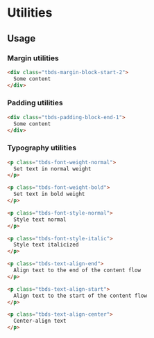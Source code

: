 # Utilities

## Usage

### Margin utilities

```html
<div class="tbds-margin-block-start-2">
  Some content
</div>
```

### Padding utilities

```html
<div class="tbds-padding-block-end-1">
  Some content
</div>
```

### Typography utilities

```html
<p class="tbds-font-weight-normal">
  Set text in normal weight
</p>
```

```html
<p class="tbds-font-weight-bold">
  Set text in bold weight
</p>
```

```html
<p class="tbds-font-style-normal">
  Style text normal
</p>
```

```html
<p class="tbds-font-style-italic">
  Style text italicized
</p>
```

```html
<p class="tbds-text-align-end">
  Align text to the end of the content flow
</p>
```

```html
<p class="tbds-text-align-start">
  Align text to the start of the content flow
</p>
```

```html
<p class="tbds-text-align-center">
  Center-align text
</p>
```
